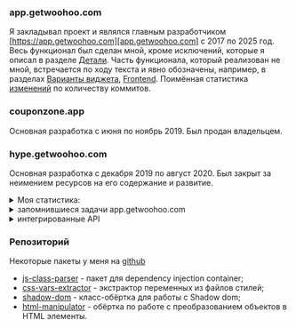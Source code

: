 
### app.getwoohoo.com
Я закладывал проект и являлся главным разработчиком [https://app.getwoohoo.com][app.getwoohoo.com] 
с 2017 по 2025 год. Весь функционал был сделан мной, кроме исключений, которые я описал
в разделе [Детали][Детали]. Часть функционала, который реализован не мной,
встречается по ходу текста и явно обозначены, например, в разделах [Варианты виджета][Варианты виджета],
[Frontend][Frontend]. Поимённая статистика [изменений][Список разработчиков] по 
количеству коммитов.

### couponzone.app
Основная разработка с июня по ноябрь 2019. Был продан владельцем.

### hype.getwoohoo.com
Основная разработка с декабря 2019 по август 2020. Был закрыт за неимением ресурсов на
его содержание и развитие.

<details>
    <summary>Моя статистика:</summary>
    &mdash; ~4500 коммитов;<br />
    &mdash; ~12 000 отработанных часов;<br />
    &mdash; >1500 закрытых задач.<br />
</details>

<details>
    <summary>запомнившиеся задачи app.getwoohoo.com</summary>
    &mdash; оптимизация системы под нагрузку; <br />
    &mdash; настройки инфрастуктуры серверов, php, mysql, nginx, Envoyer, Cloudflare; <br />
    &mdash; создание редактора виджета; <br />
    &mdash; профилирование MySQL базы; <br />
    &mdash; использование Redis pipeline; <br />
    &mdash; профилирование javascript кода с devtools; <br />
    &mdash; написания интеграций для отдельных клиентов; <br />
    &mdash; интеграции покупки годовых планов через Shopify; <br />
    &mdash; противостояние атак с целью взлома, засорения данными; <br />
    &mdash; добавление Shopify расширения. <br />
</details>

<details>
    <summary>интегрированные API</summary>
    SendGrid, Shopify, Mailchimp, Klaviyo, Omnisend, Isracard, Fingerprint, IP-API, Cloudflare, TheChecker, ChatChamp.
</details>

### Репозиторий

Некоторые пакеты у меня на [github]
- [js-class-parser] - пакет для dependency injection container;
- [css-vars-extractor] - экстрактор переменных из файлов стилей;
- [shadow-dom] - класс-обёртка для работы с Shadow dom;
- [html-manipulator] - обёртка по работе с преобразованием объектов в HTML элементы.

[github]: https://github.com/nonick891
[js-class-parser]: https://github.com/nonick891/js-class-parser
[css-vars-extractor]: https://github.com/nonick891/css-vars-extractor
[shadow-dom]: https://github.com/nonick891/shadow-dom
[html-manipulator]: https://github.com/nonick891/html-manipulator

[app.getwoohoo.com]: https://github.com/nonick891/interview-projects-presentation-overview/tree/main/app.getwoohoo.com
[Детали]: https://github.com/nonick891/interview-projects-presentation-overview/tree/main/app.getwoohoo.com#детали
[Варианты виджета]: https://github.com/nonick891/interview-projects-presentation-overview/tree/main/app.getwoohoo.com#варианты-виджета
[Frontend]: https://github.com/nonick891/interview-projects-presentation-overview/tree/main/app.getwoohoo.com#frontend
[Список разработчиков]: https://github.com/nonick891/interview-projects-presentation-overview/tree/main/app.getwoohoo.com#список-разработчиков
